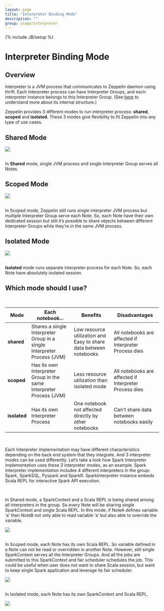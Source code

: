 ```yaml
---
layout: page
title: "Interpreter Binding Mode"
description: ""
group: usage/interpreter 
---
```

<!--
Licensed under the Apache License, Version 2.0 (the "License");
you may not use this file except in compliance with the License.
You may obtain a copy of the License at

http://www.apache.org/licenses/LICENSE-2.0

Unless required by applicable law or agreed to in writing, software
distributed under the License is distributed on an "AS IS" BASIS,
WITHOUT WARRANTIES OR CONDITIONS OF ANY KIND, either express or implied.
See the License for the specific language governing permissions and
limitations under the License.
-->
{% include JB/setup %}

# Interpreter Binding Mode 

<div id="toc"></div>

## Overview

Interpreter is a JVM process that communicates to Zeppelin daemon using thrift. 
Each Interpreter process can have Interpreter Groups, and each interpreter instance belongs to this Interpreter Group.
(See [here](../../development/writing_zeppelin_interpreter.html) to understand more about its internal structure.) 

Zeppelin provides 3 different modes to run interpreter process: **shared**, **scoped** and **isolated**. 
These 3 modes give flexibility to fit Zeppelin into any type of use cases.

## Shared Mode

<div class="text-center">
    <img src="/assets/themes/zeppelin/img/docs-img/interpreter_binding_mode-shared.png">
</div>
<br/>

In **Shared** mode, single JVM process and single Interpreter Group serves all Notes.

## Scoped Mode

<div class="text-center">
    <img src="/assets/themes/zeppelin/img/docs-img/interpreter_binding_mode-scoped.png">
</div>
<br/>

In Scoped mode, Zeppelin still runs single interpreter JVM process but multiple Interpreter Group serve each Note. 
So, each Note have their own dedicated session but still it’s possible to share objects between different Interpreter Groups while they’re in the same JVM process.

## Isolated Mode

<div class="text-center">
    <img src="/assets/themes/zeppelin/img/docs-img/interpreter_binding_mode-shared.png">
</div>
<br/>

**Isolated** mode runs separate interpreter process for each Note. So, each Note have absolutely isolated session.

## Which mode should I use?

<br/>

Mode | Each notebook...	| Benefits | Disadvantages
--- | --- | --- | ---
**shared** | Shares a single Interpreter Group in a single Interpreter Process (JVM) | Low resource utilization and Easy to share data between notebooks | All notebooks are affected if Interpreter Process dies
**scoped** | Has its own Interpreter Group in the same Interpreter Process (JVM) | Less resource utilization than isolated mode | All notebooks are affected if Interpreter Process dies
**isolated** | Has its own Interpreter Process | One notebook not affected directly by other notebooks | Can't share data between notebooks easily

<br/>

Each Interpreter implementation may have different characteristics depending on the back end system that they integrate. And 3 interpreter modes can be used differently.
Let’s take a look how Spark Interpreter implementation uses these 3 interpreter modes, as an example. 
Spark Interpreter implementation includes 4 different interpreters in the group: Spark, SparkSQL, Pyspark and SparkR. 
SparkInterpreter instance embeds Scala REPL for interactive Spark API execution.

<br/>

In Shared mode, a SparkContext and a Scala REPL is being shared among all interpreters in the group. 
So every Note will be sharing single SparkContext and single Scala REPL. 
In this mode, if NoteA defines variable ‘a’ then NoteB not only able to read variable ‘a’ but also able to override the variable.

<div class="text-center">
    <img src="/assets/themes/zeppelin/img/docs-img/interpreter_binding_mode-example-spark-shared.png">
</div>
<br/>

In Scoped mode, each Note has its own Scala REPL. 
So variable defined in a Note can not be read or overridden in another Note. 
However, still single SparkContext serves all the Interpreter Groups. 
And all the jobs are submitted to this SparkContext and fair scheduler schedules the job. 
This could be useful when user does not want to share Scala session, but want to keep single Spark application and leverage its fair scheduler.

<div class="text-center">
    <img src="/assets/themes/zeppelin/img/docs-img/interpreter_binding_mode-example-spark-scoped.png">
</div>
<br/>

In Isolated mode, each Note has its own SparkContext and Scala REPL.

<div class="text-center">
    <img src="/assets/themes/zeppelin/img/docs-img/interpreter_binding_mode-example-spark-isolated.png">
</div>
<br/>
